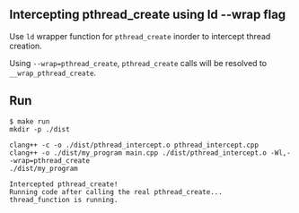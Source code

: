 ## Intercepting pthread_create using ld --wrap flag

Use `ld` wrapper function for `pthread_create` inorder to intercept thread creation.  

Using `--wrap=pthread_create`, `pthread_create` calls will be resolved to `__wrap_pthread_create`.

## Run
```shell
$ make run
mkdir -p ./dist

clang++ -c -o ./dist/pthread_intercept.o pthread_intercept.cpp
clang++ -o ./dist/my_program main.cpp ./dist/pthread_intercept.o -Wl,--wrap=pthread_create
./dist/my_program

Intercepted pthread_create!
Running code after calling the real pthread_create...
thread_function is running.
```
